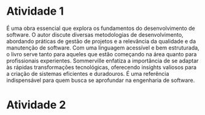 # Atividade 1 
É uma obra essencial que explora os fundamentos do desenvolvimento de software. 
O autor discute diversas metodologias de desenvolvimento, abordando práticas de gestão de projetos e a relevância da qualidade e da manutenção de software.
Com uma linguagem acessível e bem estruturada, o livro serve tanto para aqueles que estão começando na área quanto para profissionais experientes. 
Sommerville enfatiza a importância de se adaptar às rápidas transformações tecnológicas, oferecendo insights valiosos para a criação de sistemas eficientes e duradouros. 
É uma referência indispensável para quem busca se aprofundar na engenharia de software.

# Atividade 2
